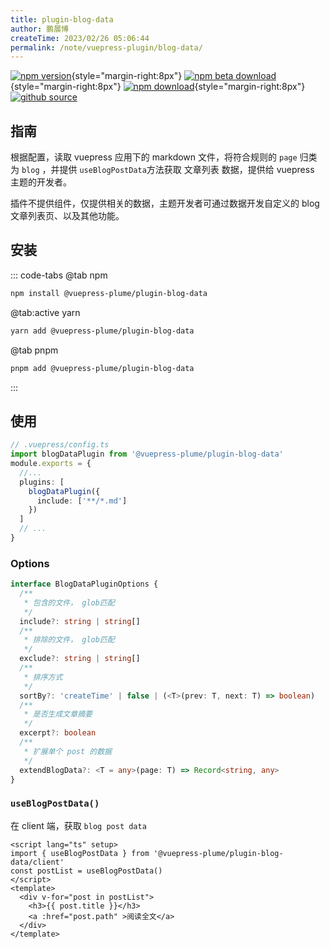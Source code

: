```yaml
---
title: plugin-blog-data
author: 鹏展博
createTime: 2023/02/26 05:06:44
permalink: /note/vuepress-plugin/blog-data/
---
```


[![npm version](https://img.shields.io/npm/v/@vuepress-plume/plugin-blog-data?color=32A9C3&labelColor=1B3C4A&label=npm)](https://www.npmjs.com/package/@vuepress-plume/plugin-blog-data){style="margin-right:8px"}
[![npm beta download](https://img.shields.io/npm/dy/@vuepress-plume/vuepress-plugin-blog-data?color=32A9C3&labelColor=1B3C4A&label=beta%20downloads)](https://www.npmjs.com/package/@vuepress-plume/plugin-blog-data){style="margin-right:8px"}
[![npm download](https://img.shields.io/npm/dy/@vuepress-plume/plugin-blog-data?color=32A9C3&labelColor=1B3C4A&label=downloads)](https://www.npmjs.com/package/@vuepress-plume/plugin-blog-data){style="margin-right:8px"}
[![github source](https://img.shields.io/badge/source-a?logo=github&color=1B3C4A)](https://github.com/pengzhanbo/vuepress-theme-plume/tree/main/plugins/plugin-blog-data)



## 指南

根据配置，读取 vuepress 应用下的 markdown 文件，将符合规则的 `page` 归类为 `blog` ，并提供 `useBlogPostData`方法获取 文章列表 数据，提供给 vuepress 主题的开发者。

插件不提供组件，仅提供相关的数据，主题开发者可通过数据开发自定义的 blog 文章列表页、以及其他功能。

## 安装

::: code-tabs
@tab  npm
``` sh
npm install @vuepress-plume/plugin-blog-data
```

@tab:active yarn
``` sh
yarn add @vuepress-plume/plugin-blog-data
```

@tab pnpm
``` sh
pnpm add @vuepress-plume/plugin-blog-data
```
:::

## 使用

```ts
// .vuepress/config.ts
import blogDataPlugin from '@vuepress-plume/plugin-blog-data'
module.exports = {
  //...
  plugins: [
    blogDataPlugin({
      include: ['**/*.md']
    })
  ]
  // ...
}
```

### Options

```ts
interface BlogDataPluginOptions {
  /**
   * 包含的文件， glob匹配
   */
  include?: string | string[]
  /**
   * 排除的文件， glob匹配
   */
  exclude?: string | string[]
  /**
   * 排序方式
   */
  sortBy?: 'createTime' | false | (<T>(prev: T, next: T) => boolean)
  /**
   * 是否生成文章摘要
   */
  excerpt?: boolean
  /**
   * 扩展单个 post 的数据
   */
  extendBlogData?: <T = any>(page: T) => Record<string, any>
}
```

### `useBlogPostData()`

在 client 端，获取 `blog post data`

```vue
<script lang="ts" setup>
import { useBlogPostData } from '@vuepress-plume/plugin-blog-data/client'
const postList = useBlogPostData()
</script>
<template>
  <div v-for="post in postList">
    <h3>{{ post.title }}</h3>
    <a :href="post.path" >阅读全文</a>
  </div>
</template>
```
